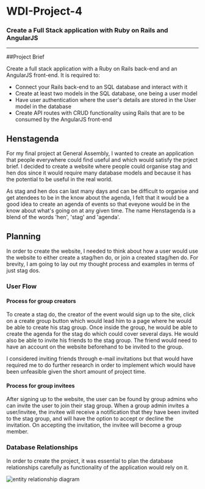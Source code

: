 # WDI-Project-4
### Create a Full Stack application with Ruby on Rails and AngularJS

---
##Project Brief

Create a full stack application with a Ruby on Rails back-end and an AngularJS front-end. It is required to:

- Connect your Rails back-end to an SQL database and interact with it
- Create at least two models in the SQL database, one being a user model
- Have user authentication where the user's details are stored in the User model in the database
- Create API routes with CRUD functionality using Rails that are to be consumed by the AngularJS front-end

## Henstagenda

For my final project at General Assembly, I wanted to create an application that people everywhere could find useful and which would satisfy the prject brief. I decided to create a website where people could organise stag and hen dos since it would require many database models and because it has the potential to be useful in the real world.

As stag and hen dos can last many days and can be difficult to organise and get atendees to be in the know about the agenda, I felt that it would be a good idea to create an agenda of events so that eveyone would be in the know about what's going on at any given time. The name Henstagenda is a blend of the words 'hen', 'stag' and 'agenda'.

## Planning

In order to create the website, I needed to think about how a user would use the website to either create a stag/hen do, or join a created stag/hen do. For brevity, I am going to lay out my thought process and examples in terms of just stag dos.

### User Flow


#### Process for group creators

To create a stag do, the creator of the event would sign up to the site, click on a create group button which would lead him to a page where he would be able to create his stag group. Once inside the group, he would be able to create the agenda for the stag do which could cover several days. He would also be able to invite his friends to the stag group. The friend would need to have an account on the website beforehand to be invited to the group.

I considered inviting friends through e-mail invitations but that would have required me to do further research in order to implement which would have been unfeasible given the short amount of project time.

#### Process for group invitees

After signing up to the website, the user can be found by group admins who can invite the user to join their stag group. When a group admin invites a user/invitee, the invitee will receive a notification that they have been invited to the stag group, and will have the option to accept or decline the invitation. On accepting the invitation, the invitee will become a group member.

### Database Relationships

In order to create the project, it was essential to plan the database relationships carefully as functionality of the application would rely on it.


![entity relationship diagram](https://user-images.githubusercontent.com/15388548/27516714-222e9232-59b7-11e7-925f-f10b15ab87c2.png)